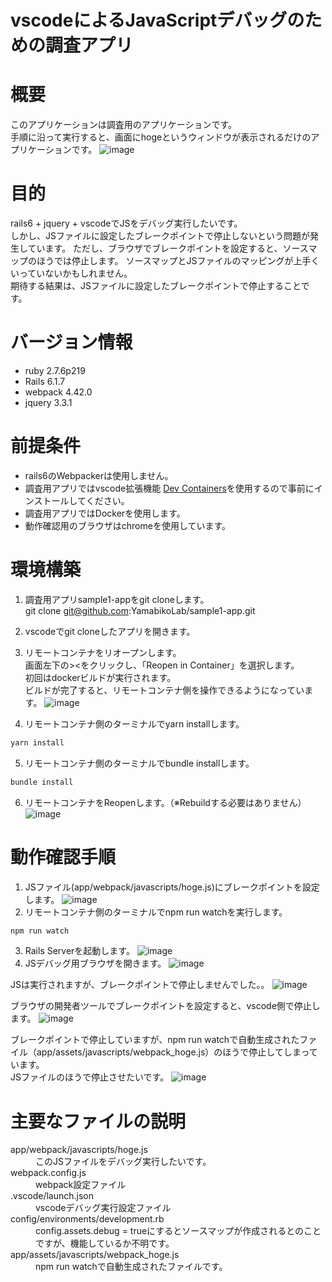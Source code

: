 # vscodeによるJavaScriptデバッグのための調査アプリ
# 概要
このアプリケーションは調査用のアプリケーションです。  
手順に沿って実行すると、画面にhogeというウィンドウが表示されるだけのアプリケーションです。
![image](https://user-images.githubusercontent.com/88073693/194792450-177fcb74-4a93-4342-a094-0d10411ee0ee.png)

# 目的
rails6 + jquery + vscodeでJSをデバッグ実行したいです。  
しかし、JSファイルに設定したブレークポイントで停止しないという問題が発生しています。
ただし、ブラウザでブレークポイントを設定すると、ソースマップのほうでは停止します。
ソースマップとJSファイルのマッピングが上手くいっていないかもしれません。  
期待する結果は、JSファイルに設定したブレークポイントで停止することです。
# バージョン情報
- ruby 2.7.6p219
- Rails 6.1.7
- webpack 4.42.0
- jquery 3.3.1

# 前提条件
- rails6のWebpackerは使用しません。
- 調査用アプリではvscode拡張機能 [Dev Containers](https://marketplace.visualstudio.com/items?itemName=ms-vscode-remote.remote-containers)を使用するので事前にインストールしてください。
- 調査用アプリではDockerを使用します。
- 動作確認用のブラウザはchromeを使用しています。

# 環境構築

1. 調査用アプリsample1-appをgit cloneします。  
git clone git@github.com:YamabikoLab/sample1-app.git

2. vscodeでgit cloneしたアプリを開きます。
3. リモートコンテナをリオープンします。  
画面左下の><をクリックし、「Reopen in Container」を選択します。  
初回はdockerビルドが実行されます。  
ビルドが完了すると、リモートコンテナ側を操作できるようになっています。
![image](https://user-images.githubusercontent.com/88073693/194790835-28097f32-0795-4cf4-a5b0-704b46b12e0d.png)
4. リモートコンテナ側のターミナルでyarn installします。
```bash
yarn install
```
5. リモートコンテナ側のターミナルでbundle installします。
```bash
bundle install
```
6. リモートコンテナをReopenします。（※Rebuildする必要はありません）
![image](https://user-images.githubusercontent.com/88073693/194791096-795e1cf2-9106-4ff3-a49e-61c4638d781d.png)
# 動作確認手順
1. JSファイル(app/webpack/javascripts/hoge.js)にブレークポイントを設定します。
![image](https://user-images.githubusercontent.com/88073693/194791446-5db5682f-49f2-4ebe-a5d3-7d8901110f79.png)
2. リモートコンテナ側のターミナルでnpm run watchを実行します。
```bash
npm run watch
```
3. Rails Serverを起動します。
![image](https://user-images.githubusercontent.com/88073693/194791230-906f1f81-5d4c-4f29-a96e-794a37a1ff11.png)
4. JSデバッグ用ブラウザを開きます。
![image](https://user-images.githubusercontent.com/88073693/194791350-9b51241e-ca51-400f-8ff8-b539bd7b19ab.png)

JSは実行されますが、ブレークポイントで停止しませんでした。。
![image](https://user-images.githubusercontent.com/88073693/194791494-9323c5aa-ccbd-43df-af50-fd07f115e6d9.png)

ブラウザの開発者ツールでブレークポイントを設定すると、vscode側で停止します。
![image](https://user-images.githubusercontent.com/88073693/194791836-2f3353bb-2d77-42cc-b5a5-61e413fc4ced.png)

ブレークポイントで停止していますが、npm run watchで自動生成されたファイル（app/assets/javascripts/webpack_hoge.js）のほうで停止してしまっています。  
JSファイルのほうで停止させたいです。
![image](https://user-images.githubusercontent.com/88073693/194791955-7e479b1d-c912-47bb-9770-1556989a78d9.png)
# 主要なファイルの説明
<dl>
  <dt>app/webpack/javascripts/hoge.js</dt>
  <dd>このJSファイルをデバッグ実行したいです。</dd>
  <dt>webpack.config.js</dt>
  <dd>webpack設定ファイル</dd>
  <dt>.vscode/launch.json</dt>
  <dd>vscodeデバッグ実行設定ファイル</dd>
  <dt>config/environments/development.rb</dt>
  <dd>config.assets.debug = trueにするとソースマップが作成されるとのことですが、機能しているか不明です。</dd>
  <dt>app/assets/javascripts/webpack_hoge.js</dt>
  <dd>npm run watchで自動生成されたファイルです。</dd>
</dl>